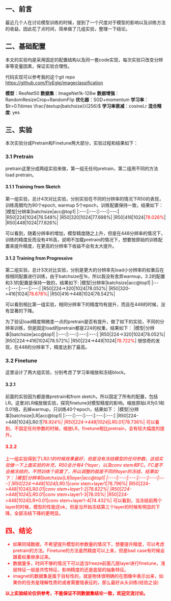 ## 一、前言
最近几个人在讨论模型训练的时候，提到了一个尺度对于模型的影响以及训练方法的收益，因此花了点时间，简单做了几组实验，整理一下结论。

## 二、基础配置
本文的实验均是采用固定的配置结构以及同一套code实现，每次实验只改变分辨率等变量因素，保证实验合理性。

代码实现可以参考我的这个git repo
https://github.com/FlyEgle/imageclassification

**模型**：ResNet50
**数据集**：ImageNet1k-128w
**数据增强**：RandomResizeCrop+RandomFlip
**优化器**：SGD+momentum
**学习率**：$lr=0.1\times \frac{\textup{batchsize}}{256}$
**学习率衰减**：cosineLr
**混合精度**: yes

## 三、实验

本次实验分成Pretrain和Finetune两大部分，实验过程和结果如下：
### 3.1 Pretrain
pretrain这里分成两组实验来做，第一组无任何pretrain，第二组用不同的方法load pretrain。
#### 3.1.1 Training from Sketch
第一组实验，总计4次对比实验，分别实验在不同的分辨率的情况下R50的表现，训练周期均为90个epoch, warmup 5个epoch，训练配置保持一致，结果如下：
|模型|分辨率|batchsize|acc@top1|
|:---:|:---:|:---:|:---:|
|R50|224|1024|76.548%|
|R50|320|1024|77.698%|
|R50|416|1024|<font color=Red>78.026%</font>|
|R50|448|1024|77.826%|

可以看到，随着分辨率的增加，模型精度随之上升，但是在448分辨率的情况下，训练的精度反而没有416高，说明不加载pretrain的情况下，想要按原始的训练配置来提升精度，在更高的分辨率下收益不会有太大提升。

#### 3.1.2 Training from Progressive
第二组实验，总计3次对比实验，分别是更大的分辨率先load小分辨率的权重后在按相同配置进行训练，由于batchsize在1k，所以我没有舍弃warmup，3.2的配置和3.1的配置是保持一致的，结果如下:
|模型|分辨率|batchsize|acc@top1|
|:---:|:---:|:---:|:---:|
|R50|224->320|1024|78.052%|
|R50|320->416|1024|<font color=Red>78.678%</font>|
|R50|416->448|1024|78.542%|

可以看到相比第一组实验，相同分辨率下的精度均有提升，而且在448的时候，没有显著的下降。

为了验证load精度稍微差一点的pretrain是否有提升，做了如下的实验，不同的分辨率训练，但是固定load的pretrain都是224的权重，结果如下：
|模型|分辨率|batchsize|acc@top1|
|:---:|:---:|:---:|:---:|
|R50|224->320|1024|78.052%|
|R50|224->416|1024|78.572%|
|R50|224->448|1024|<font color=Red>78.722%</font>|
很惊奇的发现，在448的分辨率下，精度达到了最高。

### 3.2 Finetune
这里设计了两大组实验，分别考虑了学习率缩放和冻结block。
#### 3.2.1
前面的实验因为都是做pretrain和from sketch，所以固定了所有的配置，包括LR。这里对LR缩放做实验，探究finetune对模型精度的影响。缩放原始LR为0.1和0.01倍，去掉warmup，只训练40个epoch，结果如下：
|模型|分辨率|batchsize|LR|acc@top1|
|:---:|:---:|:---:|:---:|:---:|
|R50|224->448|1024|LR*0.1|<font color=Red>78.924%|
|R50|224->448|1024|LR*0.01|78.736%|
可以看到，不固定任何参数的时候，缩放LR，finetune相比pretrain，会有较大幅度的提升。

#### 3.2.2
上一组实验得到了LR*0.1的时候效果最好，但是没有冻结模型的任何参数，这组实验做一下上面实验的补充，R50总计有4个layer，以及conv stem和FC。FC是不会被冻结的，不然训练个寂寞了，所以调整的就是不同的layer的冻结，结果如下：
|模型|分辨率|batchsize|LR|layer|acc@top1|
|:---:|:---:|:---:|:---:|:---:|:---:|
|R50|224->448|1024|LR*0.1|conv stem+layer1|78.796%|
|R50|224->448|1024|LR*0.01|conv stem+layer1-2|<font color=red>78.822%|
|R50|224->448|1024|LR*0.01|conv stem+layer1-3|78.05%|
|R50|224->448|1024|LR*0.01|conv stem+layer1-4|74.432%|
可以看到，当冻结前两个layer的时候，模型的性能还ok，但是当开始冻结第三个layer的时候有明显的下降，全部冻结下降的更明显。

## 四、结论
- 如果同域数据，不希望提升模型的参数量的情况下，想要提升精度，可以考虑pretrain的方法。Finetune的方法虽然精度可以上来，但是bad case有时候会跟着权重继承过来。
- 数据量多，时间不够的情况下可以适当freeze前面几层layer进行finetune，浅层特征一般是共性特征，影响精度的还是底层的抽象特征。
- imagnet的数据集是属于目标性的，就是物体很明确的在图像中表示出来，如果你的任务是理解性质的或者需要隐表征的，那么最好从头训练(经验之谈)

**以上实验结论仅供参考，不能保证不同数据集结论一致，欢迎交流讨论。**

